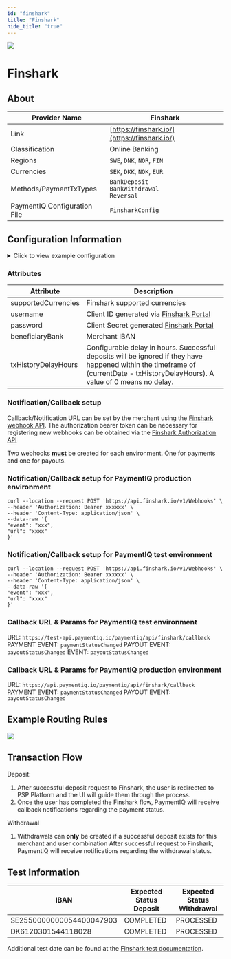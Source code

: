 ```yaml
---
id: "finshark"
title: "Finshark"
hide_title: "true"
---
```


![](/img/providers/logos/finshark.png)

# Finshark

## About

| Provider Name                | Finshark                                          |
|------------------------------|---------------------------------------------------|
| Link                         | [https://finshark.io/](https://finshark.io/)      |
| Classification               | Online Banking                                    |
| Regions                      | `SWE`, `DNK`, `NOR`, `FIN`                        |
| Currencies                   | `SEK`, `DKK`, `NOK`, `EUR`                        |
| Methods/PaymentTxTypes       | `BankDeposit`<br/>`BankWithdrawal`<br/>`Reversal` |
| PaymentIQ Configuration File | `FinsharkConfig`                                  |

## Configuration Information

<details>
<summary>Click to view example configuration</summary>
<br/>

```xml
<com.devcode.paymentiq.integration.finshark.FinsharkConfig>
  <enabled>true</enabled>
  <container>window</container>
  <txHistoryDelayHours>0</txHistoryDelayHours>
  <accounts>
    <entry>
      <string>DEFAULT</string>
      <account>
        <supportedCurrencies>xxx|xxx|xxx|xxx</supportedCurrencies>
        <username>xxxxxxx</username>
        <password>xxxxxxx</password>
        <beneficiaryBank>xxxxxxxxxxx</beneficiaryBank>
      </account>
    </entry>
  </accounts>
</com.devcode.paymentiq.integration.finshark.FinsharkConfig>

```
</details>

### Attributes

| Attribute           | Description                                                                                                                                                                      |
|---------------------|----------------------------------------------------------------------------------------------------------------------------------------------------------------------------------|
| supportedCurrencies | Finshark supported currencies                                                                                                                                                    |
| username            | Client ID generated via [Finshark Portal](https://portal.finshark.io/)                                                                                                           |
| password            | Client Secret generated [Finshark Portal](https://portal.finshark.io/)                                                                                                           |
| beneficiaryBank     | Merchant IBAN                                                                                                                                                                    |
| txHistoryDelayHours | Configurable delay in hours. Successful deposits will be ignored if they have happened within the timeframe of (currentDate - txHistoryDelayHours). A value of 0 means no delay. |

### Notification/Callback setup

Callback/Notification URL can be set by the merchant using the [Finshark webhook API](https://oas.finshark.io/?_gl=1*pky66a*_ga*OTcxNDYxNzgzLjE2NjY3NzAwMjQ.*_ga_6KWZDPTZ17*MTY2OTI5NjU3OC41LjAuMTY2OTI5NjU3OC4wLjAuMA#tag/Webhooks/paths/~1v1~1Webhooks/post).
The authorization bearer token can be necessary for registering new webhooks can be obtained via the [Finshark Authorization API](https://oas.finshark.io/?_gl=1*pky66a*_ga*OTcxNDYxNzgzLjE2NjY3NzAwMjQ.*_ga_6KWZDPTZ17*MTY2OTI5NjU3OC41LjAuMTY2OTI5NjU3OC4wLjAuMA#section/Authentication)

Two webhooks <b><u>must</u></b> be created for each environment. One for payments and one for payouts.

### Notification/Callback setup for PaymentIQ production environment

```
curl --location --request POST 'https://api.finshark.io/v1/Webhooks' \
--header 'Authorization: Bearer xxxxxx' \
--header 'Content-Type: application/json' \
--data-raw '{
"event": "xxx",
"url": "xxxx"
}'
```

### Notification/Callback setup for PaymentIQ test environment

```
curl --location --request POST 'https://api.finshark.io/v1/Webhooks' \
--header 'Authorization: Bearer xxxxxx' \
--header 'Content-Type: application/json' \
--data-raw '{
"event": "xxx",
"url": "xxxx"
}'
```

### Callback URL & Params for PaymentIQ test environment

URL: `https://test-api.paymentiq.io/paymentiq/api/finshark/callback`
PAYMENT EVENT: `paymentStatusChanged`
PAYOUT EVENT: `payoutStatusChanged`
EVENT: `payoutStatusChanged`

### Callback URL & Params for PaymentIQ production environment

URL: `https://api.paymentiq.io/paymentiq/api/finshark/callback`
PAYMENT EVENT: `paymentStatusChanged`
PAYOUT EVENT: `payoutStatusChanged`

## Example Routing Rules

![](/img/providers/routing/finshark_routing.png)

## Transaction Flow

Deposit:
1. After successful deposit request to Finshark, the user is redirected to PSP Platform and the UI will guide them through the process.
2. Once the user has completed the Finshark flow, PaymentIQ will receive callback notifications regarding the payment status.

Withdrawal
1. Withdrawals can <b>only</b> be created if a successful deposit exists for this merchant and user combination
  After successful request to Finshark, PaymentIQ will receive notifications regarding the withdrawal status.

## Test Information

| IBAN                     | Expected Status Deposit | Expected Status Withdrawal |
|--------------------------|-------------------------|----------------------------|
| SE2550000000054400047903 | COMPLETED               | PROCESSED                  |
| DK6120301544118028       | COMPLETED               | PROCESSED                  |

Additional test date can be found at the [Finshark test documentation](https://docs.finshark.io/sandbox).
